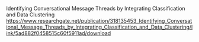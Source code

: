 Identifying Conversational Message Threads by Integrating Classification and Data Clustering
https://www.researchgate.net/publication/318135453_Identifying_Conversational_Message_Threads_by_Integrating_Classification_and_Data_Clustering/link/5ad882f0458515c60f5911ad/download